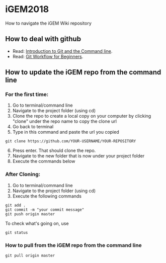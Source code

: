 # iGEM2018
How to navigate the iGEM Wiki repository

## How to deal with github
- Read: [Introduction to Git and the Command line](https://sklise.com/2012/09/22/introduction-to-git/).
- Read: [Git Workflow for Beginners](https://sklise.com/2012/10/07/git-workflow-beginner/).

## How to update the iGEM repo from the command line

### For the first time: 

1) Go to terminal/command line
2) Navigate to the project folder (using cd) 
3) Clone the repo to create a local copy on your computer by clicking "clone" under the repo name to copy the clone url 
4) Go back to terminal 
5) Type in this command and paste the url you copied 
```
git clone https://github.com/YOUR-USERNAME/YOUR-REPOSITORY
```
6) Press enter. That should clone the repo.
7) Navigate to the new folder that is now under your project folder 
8) Execute the commands below 

### After Cloning:

1) Go to terminal/command line
2) Navigate to the project folder (using cd) 
3) Execute the following commands

```
git add .
git commit -m "your commit message"
git push origin master
```
To check what's going on, use

```
git status
```
### How to pull from the iGEM repo from the command line
```
git pull origin master
```
